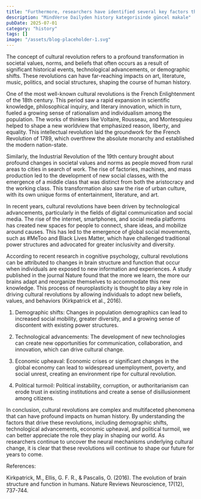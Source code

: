 ```yaml
---
title: "Furthermore, researchers have identified several key factors that contribute to the emergence of cultural revolutions. These include"
description: "MindVerse Dailyden history kategorisinde güncel makale"
pubDate: 2025-07-01
category: "history"
tags: []
image: "/assets/blog-placeholder-1.svg"
---
```


The concept of cultural revolution refers to a profound transformation in societal values, norms, and beliefs that often occurs as a result of significant historical events, technological advancements, or demographic shifts. These revolutions can have far-reaching impacts on art, literature, music, politics, and social structures, shaping the course of human history.

One of the most well-known cultural revolutions is the French Enlightenment of the 18th century. This period saw a rapid expansion in scientific knowledge, philosophical inquiry, and literary innovation, which in turn, fueled a growing sense of rationalism and individualism among the population. The works of thinkers like Voltaire, Rousseau, and Montesquieu helped to shape a new worldview that emphasized reason, liberty, and equality. This intellectual revolution laid the groundwork for the French Revolution of 1789, which overthrew the absolute monarchy and established the modern nation-state.

Similarly, the Industrial Revolution of the 19th century brought about profound changes in societal values and norms as people moved from rural areas to cities in search of work. The rise of factories, machines, and mass production led to the development of new social classes, with the emergence of a middle class that was distinct from both the aristocracy and the working class. This transformation also saw the rise of urban culture, with its own unique forms of entertainment, literature, and art.

In recent years, cultural revolutions have been driven by technological advancements, particularly in the fields of digital communication and social media. The rise of the internet, smartphones, and social media platforms has created new spaces for people to connect, share ideas, and mobilize around causes. This has led to the emergence of global social movements, such as #MeToo and Black Lives Matter, which have challenged traditional power structures and advocated for greater inclusivity and diversity.

According to recent research in cognitive psychology, cultural revolutions can be attributed to changes in brain structure and function that occur when individuals are exposed to new information and experiences. A study published in the journal Nature found that the more we learn, the more our brains adapt and reorganize themselves to accommodate this new knowledge. This process of neuroplasticity is thought to play a key role in driving cultural revolutions by allowing individuals to adopt new beliefs, values, and behaviors (Kirkpatrick et al., 2016).

1. Demographic shifts: Changes in population demographics can lead to increased social mobility, greater diversity, and a growing sense of discontent with existing power structures.

2. Technological advancements: The development of new technologies can create new opportunities for communication, collaboration, and innovation, which can drive cultural change.

3. Economic upheaval: Economic crises or significant changes in the global economy can lead to widespread unemployment, poverty, and social unrest, creating an environment ripe for cultural revolution.

4. Political turmoil: Political instability, corruption, or authoritarianism can erode trust in existing institutions and create a sense of disillusionment among citizens.

In conclusion, cultural revolutions are complex and multifaceted phenomena that can have profound impacts on human history. By understanding the factors that drive these revolutions, including demographic shifts, technological advancements, economic upheaval, and political turmoil, we can better appreciate the role they play in shaping our world. As researchers continue to uncover the neural mechanisms underlying cultural change, it is clear that these revolutions will continue to shape our future for years to come.

References:

Kirkpatrick, M., Ellis, G. F. R., & Pascalis, O. (2016). The evolution of brain structure and function in humans. Nature Reviews Neuroscience, 17(12), 737-744.